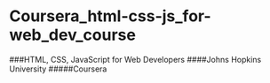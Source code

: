 # Coursera_html-css-js_for-web_dev_course
###HTML, CSS, JavaScript for Web Developers ####Johns Hopkins University #####Coursera

